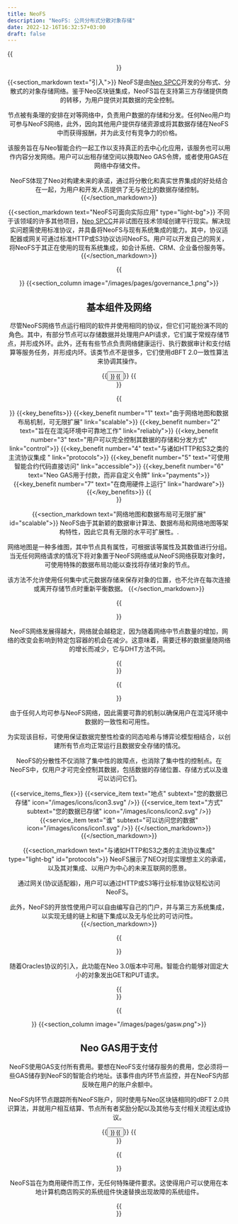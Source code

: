 ```yaml
---
title: NeoFS
description: "NeoFS: 公共分布式分散对象存储"
date: 2022-12-16T16:32:57+03:00
draft: false
---
```


{{<header text="NeoFS: 公共分布式分散对象存储" icon="/images/icons/header_icon.svg" >}}

{{<section_markdown text="引入">}}
  NeoFS是由[Neo SPCC](https://nspcc.io/)开发的分布式、分散式的对象存储网络。鉴于Neo区块链集成，NeoFS旨在支持第三方存储提供商的转移，为用户提供对其数据的完全控制。

  节点被有条理的安排在对等网络中，负责用户数据的存储和分发。任何Neo用户均可参与NeoFS网络，此外，因向其他用户提供存储资源或将其数据存储在NeoFS中而获得报酬，并为此支付有竞争力的价格。

  该服务旨在与Neo智能合约一起工作以支持真正的去中心化应用，该服务也可以用作内容分发网络。用户可以出租存储空间以换取Neo GAS令牌，或者使用GAS在网络中存储文件。

  NeoFS体现了Neo对构建未来的承诺，通过将分散化和真实世界集成的好处结合在一起，为用户和开发人员提供了无与伦比的数据存储控制。
{{</section_markdown>}}

{{<section_markdown text="NeoFS可面向实际应用" type="light-bg">}}
  不同于该领域的许多其他项目，[Neo SPCC](https://nspcc.io/)并非试图在技术领域创建平行现实。解决现实问题需使用标准协议，并具备将NeoFS与现有系统集成的能力。其中，协议适配器或网关可通过标准HTTP或S3协议访问NeoFS。用户可以开发自己的网关，将NeoFS于其正在使用的现有系统集成，如会计系统、CRM、企业备份服务等。
{{</section_markdown>}}

{{<section type="column-reverse">}}
  {{<section_column image="/images/pages/governance_1.png">}}
    <h2>基本组件及网络</h2>
    <p>尽管NeoFS网络节点运行相同的软件并使用相同的协议，但它们可能扮演不同的角色。其中，有部分节点可以存储数据并处理用户API请求，它们属于常规存储节点，并形成外环。此外，还有有些节点负责网络健康运行、执行数据审计和支付结算等服务任务，并形成内环。该类节点不是很多，它们使用dBFT 2.0一致性算法来协调其操作。</p>
    {{<button text="读取更多" link="/network/">}}
  {{</button>}}
{{</section>}}

{{<section text="关键利益和竞争优势" type="light-bg">}}
  {{<key_benefits>}}
    {{<key_benefit number="1" text="由于网络地图和数据布局机制，可无限扩展" link="scalable">}}
    {{<key_benefit number="2" text="旨在在混沌环境中可靠地工作" link="reliably">}}
    {{<key_benefit number="3" text="用户可以完全控制其数据的存储和分发方式" link="control">}}
    {{<key_benefit number="4" text="与诸如HTTP和S3之类的主流协议集成 " link="protocols">}}
    {{<key_benefit number="5" text="可使用智能合约代码直接访问" link="accessible">}}
    {{<key_benefit number="6" text="Neo GAS用于付款，而非自定义令牌" link="payments">}}
    {{<key_benefit number="7" text="在商用硬件上运行" link="hardware">}}
  {{</key_benefits>}}
{{</section>}}

{{<section_markdown text="网络地图和数据布局可无限扩展" id="scalable">}}
  NeoFS由于其新颖的数据审计算法、数据布局和网络地图等架构特性，因此它具有无限的水平可扩展性。.

  网络地图是一种多维图，其中节点具有属性，可根据该等属性及其数值进行分组。当无任何网络请求的情况下将对象置于NeoFS网络或从NeoFS网络获取对象时，可使用特殊的数据布局功能以查找将存储对象的节点。

  该方法不允许使用任何集中式元数据存储来保存对象的位置，也不允许在每次连接或离开存储节点时重新平衡数据。
{{</section_markdown>}}

{{<section text="旨在混乱环境中可靠的工作" type="light-bg" id="reliably">}}
  <p>NeoFS网络发展得越大，网络就会越稳定，因为随着网络中节点数量的增加，网络的改变会影响到特定包容器的机会在减少。这意味着，需要迁移的数据量随网络的增长而减少，它与DHT方法不同。</p>
{{</section>}}

{{<section text="NeoFS将数据的控制权交予用户" id="control">}}
  <p>由于任何人均可参与NeoFS网络，因此需要可靠的机制以确保用户在混沌环境中数据的一致性和可用性。</p>

  <p>为实现该目标，可使用保证数据完整性检查的同态哈希与博弈论模型相结合，以创建所有节点均正常运行且数据安全存储的情况。</p>

  <p>NeoFS的分散性不仅消除了集中性的故障点，也消除了集中性的控制点。在NeoFS中，仅用户才可完全控制其数据，包括数据的存储位置、存储方式以及谁可以访问它们。</p>

  {{<service_items_flex>}}
    {{<service_item text="地点" subtext="您的数据已存储" icon="/images/icons/icon3.svg" />}}
    {{<service_item text="方式" subtext="您的数据已存储" icon="/images/icons/icon2.svg" />}}
    {{<service_item text="谁" subtext="可以访问您的数据" icon="/images/icons/icon1.svg" />}}
  {{</section_markdown>}}
{{</section_markdown>}}

{{<section_markdown text="与诸如HTTP和S3之类的主流协议集成" type="light-bg" id="protocols">}}
  NeoFS展示了NEO对现实理想主义的承诺，以及其对集成、以用户为中心的未来互联网的愿景。

  通过网关(协议适配器)，用户可以通过HTTP或S3等行业标准协议轻松访问NeoFS。

  此外，NeoFS的开放性使用户可以自由编写自己的门户，并与第三方系统集成，以实现无缝的链上和链下集成以及无与伦比的可访问性。
{{</section_markdown>}}

{{<section text="可使用智能合约代码直接访问" type="light-bg" id="accessible">}}
 <p>随着Oracles协议的引入，此功能在Neo 3.0版本中可用。智能合约能够对固定大小的对象发出GET和PUT请求。</p>
{{</section>}}

{{<section type="column-reverse" id="payments">}}
  {{<section_column image="/images/pages/gasw.png">}}
    <h2>Neo GAS用于支付</h2>
    <p>NeoFS使用GAS支付所有费用。要想在NeoFS支付储存服务的费用，您必须将一些GAS储存到NeoFS的智能合约地址。该事件由内环节点监控，并在NeoFS内部反映在用户的账户余额中。</p>
    <p>NeoFS内环节点跟踪所有NeoFS账户，同时使用与Neo区块链相同的dBFT 2.0共识算法，并就用户相互结算、节点所有者奖励分配以及其他与支付相关流程达成协议。</p>
    {{<button text="读取更多" link="/pricing/">}}
  {{</button>}}
{{</section>}}

{{<section text="在商用硬件上运行" type="light-bg" id="hardware">}}
  <p>NeoFS旨在为商用硬件而工作，无任何特殊硬件要求。这使得用户可以使用在本地计算机商店购买的系统组件快速替换出现故障的系统组件。</p>
{{</section>}}
